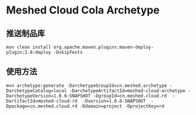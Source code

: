 # Meshed Cloud Cola Archetype

## 推送制品库
```shell
mvn clean install org.apache.maven.plugins:maven-deploy-plugin:2.8:deploy -DskipTests
```

## 使用方法
```shell
mvn archetype:generate -DarchetypeGroupId=cn.meshed.archetype -DarchetypeCatalog=local -DarchetypeArtifactId=meshed-cloud-archetype -DarchetypeVersion=1.0.0-SNAPSHOT -DgroupId=cn.meshed.cloud.rd  -DartifactId=meshed-cloud-rd  -Dversion=1.0.0-SNAPSHOT  -Dpackage=cn.meshed.cloud.rd -Ddomain=project -DprojectKey=rd
```
